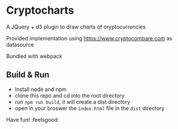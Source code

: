 # Cryptocharts

A JQuery + d3 plugin to draw charts of cryptocurrencies

Provided implementation using https://www.cryptocompare.com as datasource

Bundled with webpack

## Build & Run

* Install node and npm
* clone this repo and cd into the root directory
* run ``npm run build``, it will create a dist directory
* open in your broswer the ``index.html`` file in the ``dist`` directory

Have fun! :feelsgood:
